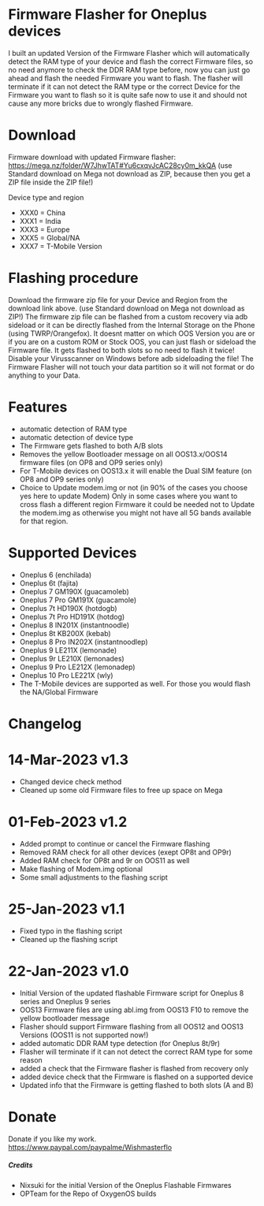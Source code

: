 # Firmware Flasher for Oneplus devices

I built an updated Version of the Firmware Flasher which will automatically detect the RAM type of your device and flash the correct
Firmware files, so no need anymore to check the DDR RAM type before, now you can just go ahead and flash the needed Firmware you want to flash.
The flasher will terminate if it can not detect the RAM type or the correct Device for the Firmware you want to flash so it is quite safe now to use it and should not cause any more bricks due to wrongly flashed Firmware.

# Download
Firmware download with updated Firmware flasher: https://mega.nz/folder/W7JhwTAT#Yu6cxqvJcAC28cy0m_kkQA
(use Standard download on Mega not download as ZIP, because then you get a ZIP file inside the ZIP file!)

Device type and region
- XXX0 = China
- XXX1 = India
- XXX3 = Europe
- XXX5 = Global/NA
- XXX7 = T-Mobile Version

# Flashing procedure
Download the firmware zip file for your Device and Region from the download link above. (use Standard download on Mega not download as ZIP!)
The firmware zip file can be flashed from a custom recovery via adb sideload or it can be directly flashed from the Internal Storage on the Phone (using TWRP/Orangefox).
It doesnt matter on which OOS Version you are or if you are on a custom ROM or Stock OOS, you can just flash or sideload the Firmware file.
It gets flashed to both slots so no need to flash it twice!
Disable your Virusscanner on Windows before adb sideloading the file!
The Firmware Flasher will not touch your data partition so it will not format or do anything to your Data.

# Features
 - automatic detection of RAM type
 - automatic detection of device type
 - The Firmware gets flashed to both A/B slots
 - Removes the yellow Bootloader message on all OOS13.x/OOS14 firmware files (on OP8 and OP9 series only)
 - For T-Mobile devices on OOS13.x it will enable the Dual SIM feature (on OP8 and OP9 series only)
 - Choice to Update modem.img or not (in 90% of the cases you choose yes here to update Modem)
   Only in some cases where you want to cross flash a different region Firmware it could be needed
   not to Update the modem.img as otherwise you might not have all 5G bands available for that region.
  
# Supported Devices
 - Oneplus 6 (enchilada)
 - Oneplus 6t (fajita)
 - Oneplus 7 GM190X (guacamoleb)
 - Oneplus 7 Pro GM191X (guacamole)
 - Oneplus 7t HD190X (hotdogb)
 - Oneplus 7t Pro HD191X (hotdog)
 - Oneplus 8 IN201X (instantnoodle)
 - Oneplus 8t KB200X (kebab)
 - Oneplus 8 Pro IN202X (instantnoodlep)
 - Oneplus 9 LE211X (lemonade)
 - Oneplus 9r LE210X (lemonades)
 - Oneplus 9 Pro LE212X (lemonadep)
 - Oneplus 10 Pro LE221X (wly)
 - The T-Mobile devices are supported as well. For those you would flash the NA/Global Firmware
 
# Changelog
# 14-Mar-2023 v1.3
 - Changed device check method
 - Cleaned up some old Firmware files to free up space on Mega

# 01-Feb-2023 v1.2
 - Added prompt to continue or cancel the Firmware flashing
 - Removed RAM check for all other devices (exept OP8t and OP9r) 
 - Added RAM check for OP8t and 9r on OOS11 as well
 - Make flashing of Modem.img optional
 - Some small adjustments to the flashing script

# 25-Jan-2023 v1.1
 - Fixed typo in the flashing script
 - Cleaned up the flashing script

# 22-Jan-2023 v1.0
 - Initial Version of the updated flashable Firmware script for Oneplus 8 series and Oneplus 9 series
 - OOS13 Firmware files are using abl.img from OOS13 F10 to remove the yellow bootloader message
 - Flasher should support Firmware flashing from all OOS12 and OOS13 Versions (OOS11 is not supported now!)
 - added automatic DDR RAM type detection (for Oneplus 8t/9r)
 - Flasher will terminate if it can not detect the correct RAM type for some reason
 - added a check that the Firmware flasher is flashed from recovery only
 - added device check that the Firmware is flashed on a supported device
 - Updated info that the Firmware is getting flashed to both slots (A and B)

# Donate
Donate if you like my work. 
https://www.paypal.com/paypalme/Wishmasterflo

##### Credits
- Nixsuki for the initial Version of the Oneplus Flashable Firmwares
- OPTeam for the Repo of OxygenOS builds
